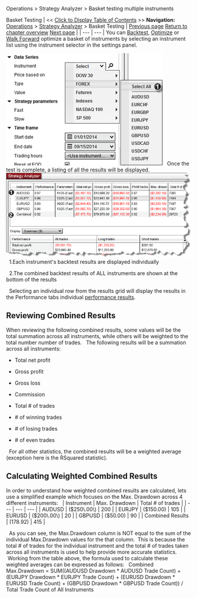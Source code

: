 ﻿
Operations \> Strategy Analyzer \> Basket testing multiple instruments

Basket Testing
| \<\< [Click to Display Table of Contents](basket_test.md) \>\> **Navigation:**     [Operations](operations-1.md) \> [Strategy Analyzer](strategy_analyzer-1.md) \> Basket Testing | [Previous page](understanding_historical_fill_-1.md) [Return to chapter overview](strategy_analyzer-1.md) [Next page](backtest_logs-1.md) |
| --- | --- |
You can [Backtest](backtest_a_strategy-1.md), [Optimize](optimize_a_strategy-1.md) or [Walk Forward](walk_forward_optimize_a_strate-1.md) optimize a basket of instruments by selecting an instrument list using the instrument selector in the settings panel. 

![StrategyAnalyzer_InstrumentList](strategyanalyzer_instrumentlist.png)
 
Once the test is complete, a listing of all the results will be displayed. 
 
![StrategyAnalyzer_BacketTest](strategyanalyzer_backettest.png)
 
1\.Each instrument's backtest results are displayed individually

 
2\.The combined backtest results of ALL instruments are shown at the bottom of the results

 
Selecting an individual row from the results grid will display the results in the Performance tabs individual [performance results](reviewing_performance_results-1.md).
 
## Reviewing Combined Results
When reviewing the following combined results, some values will be the total summation across all instruments, while others will be weighted to the total number number of trades.
 
The following results will be a summation across all instruments:
 
- Total net profit

- Gross profit

- Gross loss

- Commission

- Total \# of trades

- \# of winning trades

- \# of losing trades

- \# of even trades

 
For all other statistics, the combined results will be a weighted average (exception here is the RSquared statistic).
 
## Calculating Weighted Combined Results
In order to understand how weighted combined results are calculated, lets use a simplified example which focuses on the Max. Drawdown across 4 different instruments:
 
| Instrument | Max. Drawdown | Total \# of trades |
| --- | --- | --- |
| AUDUSD | ($250\.00\) | 200 |
| EURJPY | ($150\.00\) | 105 |
| EURUSD | ($200\.00\) | 20 |
| GBPUSD | ($50\.00\) | 90 |
| Combined Results | (178\.92\) | 415 |

 
As you can see, the Max.Drawdown column is NOT equal to the sum of the individual Max.Drawdown values for the that column.  This is because the total \# of trades for the individual instrument and the total \# of trades taken across all instruments is used to help provide more accurate statistics.  Working from the table above, the formula used to calculate these weighted averages can be expressed as follows:
 
Combined Max.Drawdown \= SUM((AUDUSD Drawdown \* AUDUSD Trade Count) \+ (EURJPY Drawdown \* EURJPY Trade Count) \+ (EURUSD Drawdown \* EURUSD Trade Count) \+ (GBPUSD Drawdown \* GBPUSD Trade Count)) / Total Trade Count of All Instruments 

